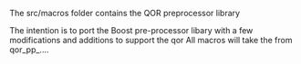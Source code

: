 The src/macros folder contains the QOR preprocessor library

The intention is to port the Boost pre-processor libary with a few modifications and additions to support the qor
All macros will take the from qor_pp_....
